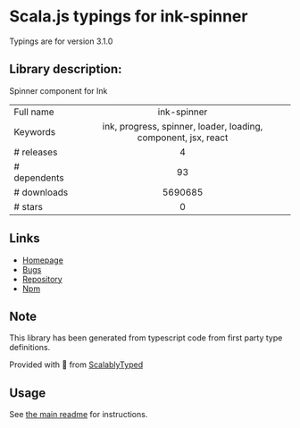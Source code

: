 
# Scala.js typings for ink-spinner

Typings are for version 3.1.0

## Library description:
Spinner component for Ink

|                    |                 |
| ------------------ | :-------------: |
| Full name          | ink-spinner |
| Keywords           | ink, progress, spinner, loader, loading, component, jsx, react |
| # releases         | 4 |
| # dependents       | 93 |
| # downloads        | 5690685 |
| # stars            | 0 |

## Links
- [Homepage](https://github.com/vadimdemedes/ink-spinner#readme)
- [Bugs](https://github.com/vadimdemedes/ink-spinner/issues)
- [Repository](https://github.com/vadimdemedes/ink-spinner)
- [Npm](https://www.npmjs.com/package/ink-spinner)
    


## Note
This library has been generated from typescript code from first party type definitions.

Provided with :purple_heart: from [ScalablyTyped](https://github.com/oyvindberg/ScalablyTyped)

## Usage
See [the main readme](../../readme.md) for instructions.


